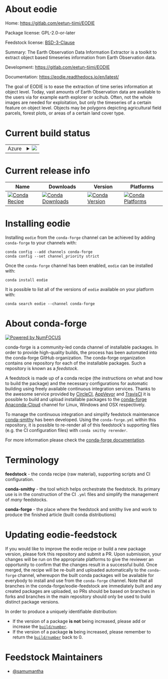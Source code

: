 About eodie
===========

Home: https://gitlab.com/eetun-tiimi/EODIE

Package license: GPL-2.0-or-later

Feedstock license: [BSD-3-Clause](https://github.com/conda-forge/eodie-feedstock/blob/master/LICENSE.txt)

Summary: The Earth Observation Data Information Extractor is a toolkit to extract object based timeseries information from Earth Observation data.

Development: https://gitlab.com/eetun-tiimi/EODIE

Documentation: https://eodie.readthedocs.io/en/latest/

The goal of EODIE is to ease the extraction of time series information at object level. Today, vast amounts of Earth Observation data are available to the users via for example earth explorer or scihub. Often, not the whole images are needed for exploitation, but only the timeseries of a certain feature on object level. Objects may be polygons depicting agricultural field parcels, forest plots, or areas of a certain land cover type.

Current build status
====================


<table>
    
  <tr>
    <td>Azure</td>
    <td>
      <details>
        <summary>
          <a href="https://dev.azure.com/conda-forge/feedstock-builds/_build/latest?definitionId=14775&branchName=master">
            <img src="https://dev.azure.com/conda-forge/feedstock-builds/_apis/build/status/eodie-feedstock?branchName=master">
          </a>
        </summary>
        <table>
          <thead><tr><th>Variant</th><th>Status</th></tr></thead>
          <tbody><tr>
              <td>linux_64_python3.7.____cpython</td>
              <td>
                <a href="https://dev.azure.com/conda-forge/feedstock-builds/_build/latest?definitionId=14775&branchName=master">
                  <img src="https://dev.azure.com/conda-forge/feedstock-builds/_apis/build/status/eodie-feedstock?branchName=master&jobName=linux&configuration=linux_64_python3.7.____cpython" alt="variant">
                </a>
              </td>
            </tr><tr>
              <td>linux_64_python3.8.____cpython</td>
              <td>
                <a href="https://dev.azure.com/conda-forge/feedstock-builds/_build/latest?definitionId=14775&branchName=master">
                  <img src="https://dev.azure.com/conda-forge/feedstock-builds/_apis/build/status/eodie-feedstock?branchName=master&jobName=linux&configuration=linux_64_python3.8.____cpython" alt="variant">
                </a>
              </td>
            </tr><tr>
              <td>linux_64_python3.9.____cpython</td>
              <td>
                <a href="https://dev.azure.com/conda-forge/feedstock-builds/_build/latest?definitionId=14775&branchName=master">
                  <img src="https://dev.azure.com/conda-forge/feedstock-builds/_apis/build/status/eodie-feedstock?branchName=master&jobName=linux&configuration=linux_64_python3.9.____cpython" alt="variant">
                </a>
              </td>
            </tr><tr>
              <td>osx_64_python3.7.____cpython</td>
              <td>
                <a href="https://dev.azure.com/conda-forge/feedstock-builds/_build/latest?definitionId=14775&branchName=master">
                  <img src="https://dev.azure.com/conda-forge/feedstock-builds/_apis/build/status/eodie-feedstock?branchName=master&jobName=osx&configuration=osx_64_python3.7.____cpython" alt="variant">
                </a>
              </td>
            </tr><tr>
              <td>osx_64_python3.8.____cpython</td>
              <td>
                <a href="https://dev.azure.com/conda-forge/feedstock-builds/_build/latest?definitionId=14775&branchName=master">
                  <img src="https://dev.azure.com/conda-forge/feedstock-builds/_apis/build/status/eodie-feedstock?branchName=master&jobName=osx&configuration=osx_64_python3.8.____cpython" alt="variant">
                </a>
              </td>
            </tr><tr>
              <td>osx_64_python3.9.____cpython</td>
              <td>
                <a href="https://dev.azure.com/conda-forge/feedstock-builds/_build/latest?definitionId=14775&branchName=master">
                  <img src="https://dev.azure.com/conda-forge/feedstock-builds/_apis/build/status/eodie-feedstock?branchName=master&jobName=osx&configuration=osx_64_python3.9.____cpython" alt="variant">
                </a>
              </td>
            </tr>
          </tbody>
        </table>
      </details>
    </td>
  </tr>
</table>

Current release info
====================

| Name | Downloads | Version | Platforms |
| --- | --- | --- | --- |
| [![Conda Recipe](https://img.shields.io/badge/recipe-eodie-green.svg)](https://anaconda.org/conda-forge/eodie) | [![Conda Downloads](https://img.shields.io/conda/dn/conda-forge/eodie.svg)](https://anaconda.org/conda-forge/eodie) | [![Conda Version](https://img.shields.io/conda/vn/conda-forge/eodie.svg)](https://anaconda.org/conda-forge/eodie) | [![Conda Platforms](https://img.shields.io/conda/pn/conda-forge/eodie.svg)](https://anaconda.org/conda-forge/eodie) |

Installing eodie
================

Installing `eodie` from the `conda-forge` channel can be achieved by adding `conda-forge` to your channels with:

```
conda config --add channels conda-forge
conda config --set channel_priority strict
```

Once the `conda-forge` channel has been enabled, `eodie` can be installed with:

```
conda install eodie
```

It is possible to list all of the versions of `eodie` available on your platform with:

```
conda search eodie --channel conda-forge
```


About conda-forge
=================

[![Powered by
NumFOCUS](https://img.shields.io/badge/powered%20by-NumFOCUS-orange.svg?style=flat&colorA=E1523D&colorB=007D8A)](https://numfocus.org)

conda-forge is a community-led conda channel of installable packages.
In order to provide high-quality builds, the process has been automated into the
conda-forge GitHub organization. The conda-forge organization contains one repository
for each of the installable packages. Such a repository is known as a *feedstock*.

A feedstock is made up of a conda recipe (the instructions on what and how to build
the package) and the necessary configurations for automatic building using freely
available continuous integration services. Thanks to the awesome service provided by
[CircleCI](https://circleci.com/), [AppVeyor](https://www.appveyor.com/)
and [TravisCI](https://travis-ci.com/) it is possible to build and upload installable
packages to the [conda-forge](https://anaconda.org/conda-forge)
[Anaconda-Cloud](https://anaconda.org/) channel for Linux, Windows and OSX respectively.

To manage the continuous integration and simplify feedstock maintenance
[conda-smithy](https://github.com/conda-forge/conda-smithy) has been developed.
Using the ``conda-forge.yml`` within this repository, it is possible to re-render all of
this feedstock's supporting files (e.g. the CI configuration files) with ``conda smithy rerender``.

For more information please check the [conda-forge documentation](https://conda-forge.org/docs/).

Terminology
===========

**feedstock** - the conda recipe (raw material), supporting scripts and CI configuration.

**conda-smithy** - the tool which helps orchestrate the feedstock.
                   Its primary use is in the construction of the CI ``.yml`` files
                   and simplify the management of *many* feedstocks.

**conda-forge** - the place where the feedstock and smithy live and work to
                  produce the finished article (built conda distributions)


Updating eodie-feedstock
========================

If you would like to improve the eodie recipe or build a new
package version, please fork this repository and submit a PR. Upon submission,
your changes will be run on the appropriate platforms to give the reviewer an
opportunity to confirm that the changes result in a successful build. Once
merged, the recipe will be re-built and uploaded automatically to the
`conda-forge` channel, whereupon the built conda packages will be available for
everybody to install and use from the `conda-forge` channel.
Note that all branches in the conda-forge/eodie-feedstock are
immediately built and any created packages are uploaded, so PRs should be based
on branches in forks and branches in the main repository should only be used to
build distinct package versions.

In order to produce a uniquely identifiable distribution:
 * If the version of a package **is not** being increased, please add or increase
   the [``build/number``](https://docs.conda.io/projects/conda-build/en/latest/resources/define-metadata.html#build-number-and-string).
 * If the version of a package **is** being increased, please remember to return
   the [``build/number``](https://docs.conda.io/projects/conda-build/en/latest/resources/define-metadata.html#build-number-and-string)
   back to 0.

Feedstock Maintainers
=====================

* [@samumantha](https://github.com/samumantha/)

